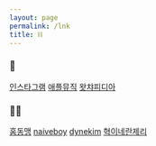 ```yaml
---
layout: page
permalink: /lnk
title: ⛓
--- 
```


### 🧢
[인스타그램](https://instagram.com/chosencitykid) [애플뮤직](https://itunes.apple.com/profile/mattjogo) [왓챠피디아](https://watcha.com/users/WwRqopRL1vlzB)

### 🧞‍♂️
[홈동맹](http://homeunion.dothome.co.kr) [naiveboy](http://naiveboy.net) [dynekim](https://dynekim.tistory.com) [혁이네란제리](https://hyeok.net)